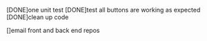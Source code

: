 [DONE]one unit test
[DONE]test all buttons are working as expected
[DONE]clean up code

[]email front and back end repos
